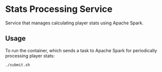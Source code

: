 # Stats Processing Service

Service that manages calculating player stats using Apache Spark.

## Usage

To run the container, which sends a task to Apache Spark for periodically processing player stats:

```bash
./submit.sh
```